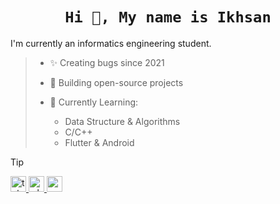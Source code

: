 <h1 align="center">
  <code>Hi 👋, My name is Ikhsan</code>
</h1>

I'm currently an informatics engineering student.

> - ✨ Creating bugs since 2021
>
> - 🚀 Building open-source projects
>
> - 🌱 Currently Learning:
>   - Data Structure & Algorithms
>   - C/C++
>   - Flutter & Android
<!--  -->

> [!TIP]
> <p>
> <a href="https://t.me/ikhsan3adi">
> <img height='25em' src="https://img.shields.io/badge/Chat-Telegram-2CA5E0?style=for-the-badge&logo=telegram&logoColor=white" alt="telegram" title="ikhsan3adi" />
> </a>
> </a>
> <a href="https://wa.me/62895338593923">
> <img height='25em' src="https://img.shields.io/badge/Chat-WhatsApp-25D366?style=for-the-badge&logo=whatsapp&logoColor=white" alt="whatsapp" title="whatsapp" />
> </a>
> <a href="mailto:ikhsansatriadi175@gmail.com">
> <img height='25em' src="https://img.shields.io/badge/send-email-%23D14836.svg?&style=for-the-badge&logo=gmail&logoColor=white" alt="email" title="ikhsansatriadi175@gmail.com" />
> </p>

